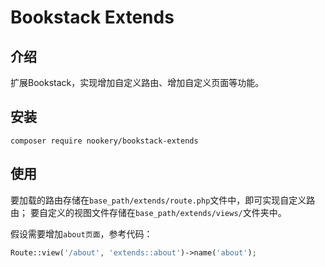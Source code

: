 Bookstack Extends
============

## 介绍

扩展Bookstack，实现增加自定义路由、增加自定义页面等功能。

## 安装

```shell
composer require nookery/bookstack-extends
```

## 使用

要加载的路由存储在`base_path/extends/route.php`文件中，即可实现自定义路由；
要自定义的视图文件存储在`base_path/extends/views/`文件夹中。

假设需要增加`about页面`，参考代码：

```php
Route::view('/about', 'extends::about')->name('about');
```

